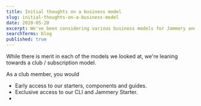 ```yaml
---
title: Initial thoughts on a business model
slug: initial-thoughts-on-a-business-model
date: 2020-05-20
excerpt: We've been considering various business models for Jammery and we feel we've struck a great balance between building a sustainable business, while still contributing back to the community and projects we support.
searchTerms: blog
published: true
---
```

While there is merit in each of the models we looked at, we're leaning towards a club / subscription model.

As a club member, you would 

- Early access to our starters, components and guides.
- Exclusive access to our CLI and Jammery Starter.
- 